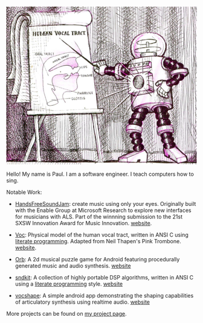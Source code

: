 ![Illustration of a Robot pointing to a Diagram of a Vocal Tract in a Lecture Hall](robot_teaches_vox.png)

Hello! My name is Paul. I am a software engineer. I teach computers how to sing.

Notable Work:

- [HandsFreeSoundJam](https://github.com/PaulBatchelor/HandsFreeSoundJam): create music
using only your eyes. Originally built with the Enable Group at Microsoft Research to explore
new interfaces for musicians with ALS. Part of the winnning submission to the 21st SXSW Innovation Award
for Music Innovation. [website](https://www.microsoft.com/en-us/research/project/microsoft-hands-free-sound-jam/).

- [Voc](https://github.com/PaulBatchelor/voc): Physical model of the human vocal tract, written
in ANSI C using [literate programming](https://en.wikipedia.org/wiki/Literate_programming). Adapted from Neil Thapen's Pink Trombone. [website](https://paulbatchelor.github.io/proj/voc/).

- [Orb](https://github.com/PaulBatchelor/Orb): A 2d musical puzzle game for Android featuring
procedurally generated music and audio synthesis. [website](https://paulbatchelor.github.io/proj/orb/)

- [sndkit](https://github.com/PaulBatchelor/sndkit): A collection of highly portable DSP algorithms,
written in ANSI C using a [literate programming](https://en.wikipedia.org/wiki/Literate_programming)
style. [website](https://paulbatchelor.github.io/sndkit)

- [vocshape](https://github.com/PaulBatchelor/vocshape): A simple android app demonstrating
the shaping capabilities of articulatory synthesis using realtime audio. [website](https://paulbatchelor.github.io/wiki/vocshape/)

More projects can be found on [my project page](https://paulbatchelor.github.io/proj).
